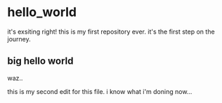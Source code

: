 # hello_world
it's exsiting right! this is my first repository ever. it's the first step on the journey. 

## big hello world

waz..

this is my second edit for this file. i know what i'm doning now...
